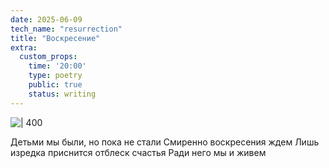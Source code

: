 ```yaml
---
date: 2025-06-09
tech_name: "resurrection"
title: "Воскресение"
extra:
  custom_props:
    time: '20:00'
    type: poetry
    public: true
    status: writing
---
```


![ | 400](https://alchemmist.xyz/images/Pastedimage20250609174259.png)

Детьми мы были, но пока не стали
Смиренно воскресения ждем
Лишь изредка приснится отблеск счастья
Ради него мы и живем
